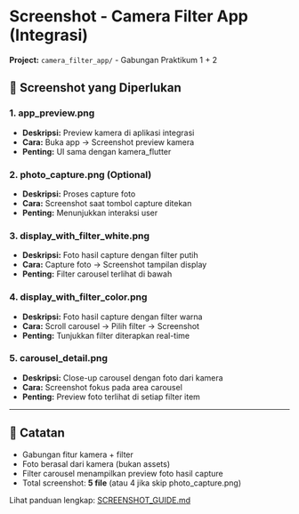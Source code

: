 # Screenshot - Camera Filter App (Integrasi)

**Project:** `camera_filter_app/` - Gabungan Praktikum 1 + 2

## 📸 Screenshot yang Diperlukan

### 1. app_preview.png
- **Deskripsi:** Preview kamera di aplikasi integrasi
- **Cara:** Buka app → Screenshot preview kamera
- **Penting:** UI sama dengan kamera_flutter

### 2. photo_capture.png (Optional)
- **Deskripsi:** Proses capture foto
- **Cara:** Screenshot saat tombol capture ditekan
- **Penting:** Menunjukkan interaksi user

### 3. display_with_filter_white.png
- **Deskripsi:** Foto hasil capture dengan filter putih
- **Cara:** Capture foto → Screenshot tampilan display
- **Penting:** Filter carousel terlihat di bawah

### 4. display_with_filter_color.png
- **Deskripsi:** Foto hasil capture dengan filter warna
- **Cara:** Scroll carousel → Pilih filter → Screenshot
- **Penting:** Tunjukkan filter diterapkan real-time

### 5. carousel_detail.png
- **Deskripsi:** Close-up carousel dengan foto dari kamera
- **Cara:** Screenshot fokus pada area carousel
- **Penting:** Preview foto terlihat di setiap filter item

---

## 📌 Catatan

- Gabungan fitur kamera + filter
- Foto berasal dari kamera (bukan assets)
- Filter carousel menampilkan preview foto hasil capture
- Total screenshot: **5 file** (atau 4 jika skip photo_capture.png)

Lihat panduan lengkap: [SCREENSHOT_GUIDE.md](../SCREENSHOT_GUIDE.md)
